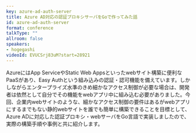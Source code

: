 ```yaml
---
key: azure-ad-auth-server
title: Azure AD対応の認証プロキシサーバをGoで作ってみた話
id: azure-ad-auth-server
format: conference
talkType: ""
allroom: false
speakers:
- hogegashi
videoId: EVUCSrj83uM?start=28921
---
```

AzureにはApp ServiceやStatic Web Appsといったwebサイト構築に便利なPaaSがあり、Easy Authという組み込みの認証・認可機能を備えています。しかしながらエンタープライズ水準のきめ細かなアクセス制御が必要な場合は、開発者は依然として自分でその機能をwebアプリ中に組み込む必要がありました。今回、企業内webサイトのような、細かなアクセス制御の要件はあるがwebアプリにするまでもない静的webサイトを誰でも簡単に構築できることを目標として、Azure ADに対応した認証プロキシ・webサーバをGo言語で実装しましたので、実際の構築手順や事例と共に紹介します。
